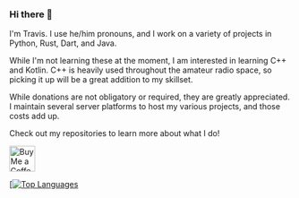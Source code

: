 ### Hi there 👋

I'm Travis. I use he/him pronouns, and I work on a variety of projects in Python, Rust, Dart, and Java. 

While I'm not learning these at the moment, I am interested in learning C++ and Kotlin. C++ is heavily used throughout the 
amateur radio space, so picking it up will be a great addition to my skillset. 

While donations are not obligatory or required, they are greatly appreciated. I maintain several server platforms to host
my various projects, and those costs add up.

Check out my repositories to learn more about what I do!

<a href='https://ko-fi.com/tweirtx' target='_blank'><img height='35' style='border:0px;height:46px;' src='https://az743702.vo.msecnd.net/cdn/kofi3.png?v=0' border='0' alt='Buy Me a Coffee at ko-fi.com' />



[![Top Languages](https://github-readme-stats.vercel.app/api/top-langs/?username=tweirtx&layout=compact)
